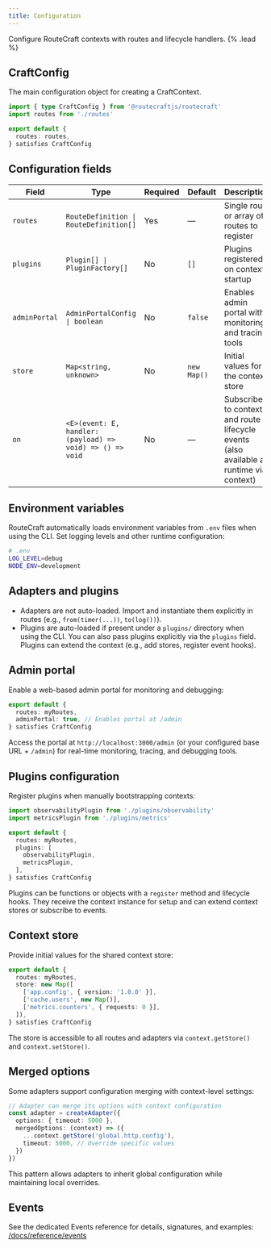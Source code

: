 ```yaml
---
title: Configuration
---
```


Configure RouteCraft contexts with routes and lifecycle handlers. {% .lead %}

## CraftConfig

The main configuration object for creating a CraftContext.

```ts
import { type CraftConfig } from '@routecraftjs/routecraft'
import routes from './routes'

export default {
  routes: routes,
} satisfies CraftConfig
```

## Configuration fields

| Field | Type | Required | Default | Description |
|-------|------|----------|---------|-------------|
| `routes` | `RouteDefinition \| RouteDefinition[]` | Yes | — | Single route or array of routes to register |
| `plugins` | `Plugin[] \| PluginFactory[]` | No | `[]` | Plugins registered on context startup |
| `adminPortal` | `AdminPortalConfig \| boolean` | No | `false` | Enables admin portal with monitoring and tracing tools |
| `store` | `Map<string, unknown>` | No | `new Map()` | Initial values for the context store |
| `on` | `<E>(event: E, handler: (payload) => void) => () => void` | No | — | Subscribe to context and route lifecycle events (also available at runtime via context) |

## Environment variables

RouteCraft automatically loads environment variables from `.env` files when using the CLI. Set logging levels and other runtime configuration:

```bash
# .env
LOG_LEVEL=debug
NODE_ENV=development
```

## Adapters and plugins

- Adapters are not auto-loaded. Import and instantiate them explicitly in routes (e.g., `from(timer(...))`, `to(log())`).
- Plugins are auto-loaded if present under a `plugins/` directory when using the CLI. You can also pass plugins explicitly via the `plugins` field. Plugins can extend the context (e.g., add stores, register event hooks).

## Admin portal

Enable a web-based admin portal for monitoring and debugging:

```ts
export default {
  routes: myRoutes,
  adminPortal: true, // Enables portal at /admin
} satisfies CraftConfig
```

Access the portal at `http://localhost:3000/admin` (or your configured base URL + `/admin`) for real-time monitoring, tracing, and debugging tools.

## Plugins configuration

Register plugins when manually bootstrapping contexts:

```ts
import observabilityPlugin from './plugins/observability'
import metricsPlugin from './plugins/metrics'

export default {
  routes: myRoutes,
  plugins: [
    observabilityPlugin,
    metricsPlugin,
  ],
} satisfies CraftConfig
```

Plugins can be functions or objects with a `register` method and lifecycle hooks. They receive the context instance for setup and can extend context stores or subscribe to events.

## Context store

Provide initial values for the shared context store:

```ts
export default {
  routes: myRoutes,
  store: new Map([
    ['app.config', { version: '1.0.0' }],
    ['cache.users', new Map()],
    ['metrics.counters', { requests: 0 }],
  ]),
} satisfies CraftConfig
```

The store is accessible to all routes and adapters via `context.getStore()` and `context.setStore()`.

## Merged options

Some adapters support configuration merging with context-level settings:

```ts
// Adapter can merge its options with context configuration
const adapter = createAdapter({
  options: { timeout: 5000 },
  mergedOptions: (context) => ({
    ...context.getStore('global.http.config'),
    timeout: 5000, // Override specific values
  })
})
```

This pattern allows adapters to inherit global configuration while maintaining local overrides.

## Events

See the dedicated Events reference for details, signatures, and examples: [/docs/reference/events](/docs/reference/events)
